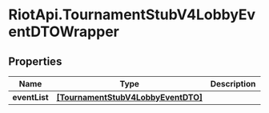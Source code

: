 # RiotApi.TournamentStubV4LobbyEventDTOWrapper

## Properties
Name | Type | Description | Notes
------------ | ------------- | ------------- | -------------
**eventList** | [**[TournamentStubV4LobbyEventDTO]**](TournamentStubV4LobbyEventDTO.md) |  | [optional] 


